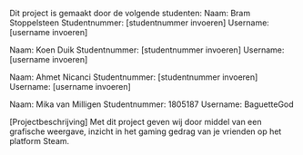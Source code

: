 Dit project is gemaakt door de volgende studenten:
Naam:           Bram Stoppelsteen
Studentnummer:  [studentnummer invoeren]
Username:       [username invoeren]

Naam:           Koen Duik
Studentnummer:  [studentnummer invoeren]
Username:       [username invoeren]

Naam:           Ahmet Nicanci
Studentnummer:  [studentnummer invoeren]
Username:       [username invoeren]

Naam:           Mika van Milligen
Studentnummer:  1805187
Username:       BaguetteGod


[Projectbeschrijving]
Met dit project geven wij door middel van een grafische weergave, inzicht in het gaming gedrag van je vrienden op het platform Steam. 

